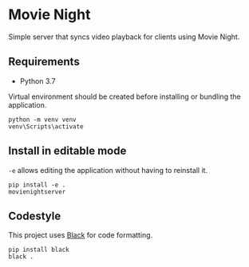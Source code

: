# Movie Night
Simple server that syncs video playback for clients using Movie Night.

## Requirements

* Python 3.7

Virtual environment should be created before installing or bundling the application.
```shell script
python -m venv venv
venv\Scripts\activate
```

## Install in editable mode

`-e` allows editing the application without having to reinstall it.
```shell script
pip install -e .
movienightserver
```

## Codestyle

This project uses [Black](https://github.com/psf/black) for code formatting.

```shell script
pip install black
black .
```
